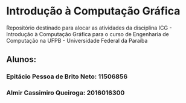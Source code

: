 # Introdução à Computação Gráfica
Repositório destinado para alocar as atividades da disciplina ICG - Introdução à Computação Gráfica para o curso de Engenharia de Computação na UFPB - Universidade Federal da Paraíba

<b><h2>Alunos:</b></h2>
<h3>Epitácio Pessoa de Brito Neto: 11506856

<h3>Almir Cassimiro Queiroga: 2016016300</h3>
